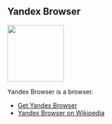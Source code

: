 ## Yandex Browser
<img src="https://raw.githubusercontent.com/wiki/OpenUserJS/OpenUserJS.org/images/yandexbrowser_icon.png" width="128" height="128">

Yandex Browser is a browser.

* [Get Yandex Browser][yandexbrowserBrowser]
* [Yandex Browser on Wikipedia][wikipediaYandexBrowser]

[githubFavicon]: https://assets-cdn.github.com/favicon.ico
[oujsFavicon]: https://raw.githubusercontent.com/OpenUserJs/OpenUserJS.org/master/public/images/favicon16.png
[yandexbrowserBrowser]: https://browser.yandex.com/
[wikipediaYandexBrowser]: https://www.wikipedia.org/wiki/Yandex_Browser
